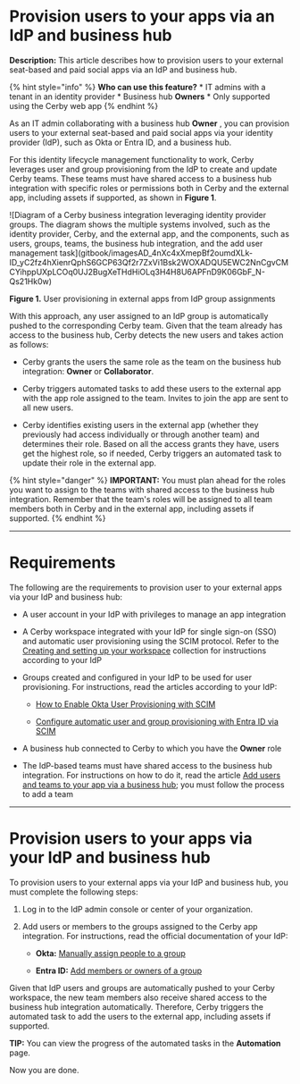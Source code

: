# Provision users to your apps via an IdP and business hub

**Description:** This article describes how to provision users to your external seat-based and paid social apps via an IdP and business hub.

{% hint style="info" %} **Who can use this feature?** * IT admins with a
tenant in an identity provider * Business hub **Owners** * Only supported
using the Cerby web app {% endhint %}

As an IT admin collaborating with a business hub **Owner** , you can provision
users to your external seat-based and paid social apps via your identity
provider (IdP), such as Okta or Entra ID, and a business hub.

For this identity lifecycle management functionality to work, Cerby leverages
user and group provisioning from the IdP to create and update Cerby teams.
These teams must have shared access to a business hub integration with
specific roles or permissions both in Cerby and the external app, including
assets if supported, as shown in **Figure 1**.

![Diagram of a Cerby business integration leveraging identity provider groups.
The diagram shows the multiple systems involved, such as the identity
provider, Cerby, and the external app, and the components, such as users,
groups, teams, the business hub integration, and the add user management
task](gitbook/imagesAD_4nXc4xXmepBf2oumdXLk-
ID_yC2fz4hXienrQphS6GCP63Qf2r7ZxVi1Bsk2WOXADQU5EWC2NnCgvCMCYihppUXpLCOq0UJ2BugXeTHdHiOLq3H4H8U6APFnD9K06GbF_N-
Qs21Hk0w)

**Figure 1.** User provisioning in external apps from IdP group assignments

With this approach, any user assigned to an IdP group is automatically pushed
to the corresponding Cerby team. Given that the team already has access to the
business hub, Cerby detects the new users and takes action as follows:

  * Cerby grants the users the same role as the team on the business hub integration: **Owner** or **Collaborator**.

  * Cerby triggers automated tasks to add these users to the external app with the app role assigned to the team. Invites to join the app are sent to all new users.

  * Cerby identifies existing users in the external app (whether they previously had access individually or through another team) and determines their role. Based on all the access grants they have, users get the highest role, so if needed, Cerby triggers an automated task to update their role in the external app.

{% hint style="danger" %} **IMPORTANT:** You must plan ahead for the roles you
want to assign to the teams with shared access to the business hub
integration. Remember that the team's roles will be assigned to all team
members both in Cerby and in the external app, including assets if supported.
{% endhint %}

* * *

# **Requirements**

The following are the requirements to provision user to your external apps via
your IdP and business hub:

  * A user account in your IdP with privileges to manage an app integration

  * A Cerby workspace integrated with your IdP for single sign-on (SSO) and automatic user provisioning using the SCIM protocol. Refer to the [Creating and setting up your workspace](https://help.cerby.com/en/collections/5819419-creating-and-setting-up-your-workspace) collection for instructions according to your IdP

  * Groups created and configured in your IdP to be used for user provisioning. For instructions, read the articles according to your IdP:

    * [How to Enable Okta User Provisioning with SCIM](https://help.cerby.com/en/articles/5457593-how-to-enable-okta-user-provisioning-with-scim)

    * [Configure automatic user and group provisioning with Entra ID via SCIM](https://help.cerby.com/en/articles/5638472-configure-automatic-user-and-group-provisioning-with-entra-id-via-scim)

  * A business hub connected to Cerby to which you have the **Owner** role

  * The IdP-based teams must have shared access to the business hub integration. For instructions on how to do it, read the article [Add users and teams to your app via a business hub](https://help.cerby.com/en/articles/9045790-add-users-and-teams-to-your-apps-via-a-business-hub); you must follow the process to add a team

* * *

# **Provision users to your apps via your IdP and business hub**

To provision users to your external apps via your IdP and business hub, you
must complete the following steps:

  1. Log in to the IdP admin console or center of your organization.

  2. Add users or members to the groups assigned to the Cerby app integration. For instructions, read the official documentation of your IdP:

     * **Okta:** [Manually assign people to a group](https://help.okta.com/en-us/content/topics/users-groups-profiles/usgp-assign-group-people.htm)

     * **Entra ID:** [Add members or owners of a group](https://docs.azure.cn/en-us/entra/fundamentals/how-to-manage-groups#add-members-or-owners-of-a-group)

Given that IdP users and groups are automatically pushed to your Cerby
workspace, the new team members also receive shared access to the business hub
integration automatically. Therefore, Cerby triggers the automated task to add
the users to the external app, including assets if supported.

**TIP:** You can view the progress of the automated tasks in the
**Automation** page.

Now you are done.

